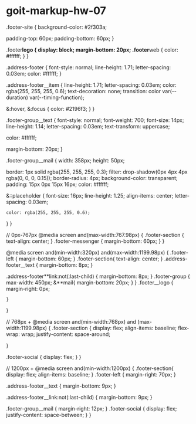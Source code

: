 # goit-markup-hw-07

<!-- footer -->

.footer-site { background-color: #2f303a;

padding-top: 60px; padding-bottom: 60px; }

.footer**logo { display: block; margin-bottom: 20px; .footer**web { color: #ffffff; } }

.address-footer { font-style: normal; line-height: 1.71; letter-spacing: 0.03em; color: #ffffff; }

.address-footer\_\_item { line-height: 1.71; letter-spacing: 0.03em; color: rgba(255, 255, 255,
0.6); text-decoration: none; transition: color var(--duration) var(--timing-function);

&:hover, &:focus { color: #2196f3; } }

.footer-group\_\_text { font-style: normal; font-weight: 700; font-size: 14px; line-height: 1.14;
letter-spacing: 0.03em; text-transform: uppercase;

color: #ffffff;

margin-bottom: 20px; }

.footer-group\_\_mail { width: 358px; height: 50px;

border: 1px solid rgba(255, 255, 255, 0.3); filter: drop-shadow(0px 4px 4px rgba(0, 0, 0, 0.15));
border-radius: 4px; background-color: transparent; padding: 15px 0px 15px 16px; color: #ffffff;

&::placeholder { font-size: 16px; line-height: 1.25; align-items: center; letter-spacing: 0.03em;

    color: rgba(255, 255, 255, 0.6);

} }

// 0px-767px @media screen and(max-width:767.98px) { .footer-section { text-align: center; }
.footer-messenger { margin-bottom: 60px; } }

@media screen and(min-width:320px) and(max-width:1199.98px) { .footer-left { margin-bottom: 60px; }
.footer-section{ text-align: center; } .address-footer\_\_text { margin-bottom: 8px; }

.address-footer**link:not(:last-child) { margin-bottom: 8px; } .footer-group { max-width: 450px;
&**mail{ margin-bottom: 20px; } } .footer\_\_logo { margin-right: 0px;

    }

}

// 768px + @media screen and(min-width:768px) and (max-width:1199.98px) { .footer-section { display:
flex; align-items: baseline; flex-wrap: wrap; justify-content: space-around;

}

.footer-social { display: flex; } }

// 1200px + @media screen and(min-width:1200px) { .footer-section{ display: flex; align-items:
baseline; } .footer-left { margin-right: 70px; }

.address-footer\_\_text { margin-bottom: 9px; }

.address-footer\_\_link:not(:last-child) { margin-bottom: 9px; }

.footer-group\_\_mail { margin-right: 12px; } .footer-social { display: flex; justify-content:
space-between; } }
